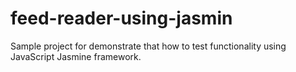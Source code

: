# feed-reader-using-jasmin
Sample project for demonstrate that how to test functionality using JavaScript Jasmine framework.
